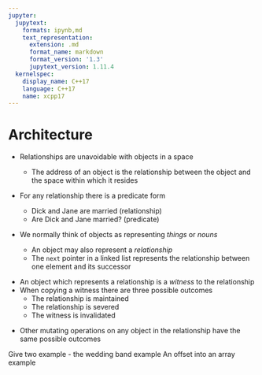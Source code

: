 ```yaml
---
jupyter:
  jupytext:
    formats: ipynb,md
    text_representation:
      extension: .md
      format_name: markdown
      format_version: '1.3'
      jupytext_version: 1.11.4
  kernelspec:
    display_name: C++17
    language: C++17
    name: xcpp17
---
```


<!-- #region slideshow={"slide_type": "slide"} -->
# Architecture

- Relationships are unavoidable with objects in a space
    - The address of an object is the relationship between the object and the space within which it resides
    
- For any relationship there is a predicate form
    - Dick and Jane are married (relationship)
    - Are Dick and Jane married? (predicate)

- We normally think of objects as representing _things_ or _nouns_
    - An object may also represent a _relationship_
    - The `next` pointer in a linked list represents the relationship between one element and its successor
<!-- #endregion -->

<!-- #region slideshow={"slide_type": "slide"} -->
- An object which represents a relationship is a _witness_ to the relationship
- When copying a witness there are three possible outcomes
    - The relationship is maintained
    - The relationship is severed
    - The witness is invalidated 
<!-- #endregion -->

<!-- #region slideshow={"slide_type": "fragment"} -->
- Other mutating operations on any object in the relationship have the same possible outcomes
<!-- #endregion -->

<!-- #region slideshow={"slide_type": "notes"} -->
Give two example - the wedding band example
An offset into an array example
<!-- #endregion -->
